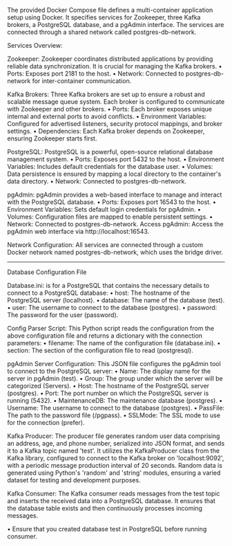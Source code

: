 
The provided Docker Compose file defines a multi-container application setup using Docker. It specifies services for Zookeeper, three Kafka brokers, a PostgreSQL database, and a pgAdmin interface. The services are connected through a shared network called postgres-db-network.

Services Overview:

Zookeeper:
Zookeeper coordinates distributed applications by providing reliable data synchronization. It is crucial for managing the Kafka brokers.
•	Ports: Exposes port 2181 to the host.
•	Network: Connected to postgres-db-network for inter-container communication.

Kafka Brokers:
Three Kafka brokers are set up to ensure a robust and scalable message queue system. Each broker is configured to communicate with Zookeeper and other brokers.
•	Ports: Each broker exposes unique internal and external ports to avoid conflicts.
•	Environment Variables: Configured for advertised listeners, security protocol mappings, and broker settings.
•	Dependencies: Each Kafka broker depends on Zookeeper, ensuring Zookeeper starts first.

PostgreSQL:
PostgreSQL is a powerful, open-source relational database management system. 
•	Ports: Exposes port 5432 to the host.
•	Environment Variables: Includes default credentials for the database user.
•	Volumes: Data persistence is ensured by mapping a local directory to the container's data directory.
•	Network: Connected to postgres-db-network.

pgAdmin:
pgAdmin provides a web-based interface to manage and interact with the PostgreSQL database.
•	Ports: Exposes port 16543 to the host.
•	Environment Variables: Sets default login credentials for pgAdmin.
•	Volumes: Configuration files are mapped to enable persistent settings.
•	Network: Connected to postgres-db-network.
Access pgAdmin: Access the pgAdmin web interface via http://localhost:16543.

Network Configuration:
All services are connected through a custom Docker network named postgres-db-network, which uses the bridge driver. 

---------------------------------------------------------------------------------------------------
Database Configuration File

Database.ini: is for a PostgreSQL that contains the necessary details to connect to a PostgreSQL database:
•	host: The hostname of the PostgreSQL server (localhost).
•	database: The name of the database (test).
•	user: The username to connect to the database (postgres).
•	password: The password for the user (password).

Config Parser Script:
This Python script reads the configuration from the above configuration file and returns a dictionary with the connection parameters:
•	filename: The name of the configuration file (database.ini).
•	section: The section of the configuration file to read (postgresql).

pgAdmin Server Configuration:
This JSON file configures the pgAdmin tool to connect to the PostgreSQL server:
•	Name: The display name for the server in pgAdmin (test).
•	Group: The group under which the server will be categorized (Servers).
•	Host: The hostname of the PostgreSQL server (postgres).
•	Port: The port number on which the PostgreSQL server is running (5432).
•	MaintenanceDB: The maintenance database (postgres).
•	Username: The username to connect to the database (postgres).
•	PassFile: The path to the password file (/pgpass).
•	SSLMode: The SSL mode to use for the connection (prefer).

Kafka Producer:
The producer file generates random user data comprising an address, age, and phone number, serialized into JSON format, and sends it to a Kafka topic named 'test'. It utilizes the KafkaProducer class from the Kafka library, configured to connect to the Kafka broker on 'localhost:9092', with a periodic message production interval of 20 seconds. Random data is generated using Python's 'random' and 'string' modules, ensuring a varied dataset for testing and development purposes.

Kafka Consumer:
The Kafka consumer reads messages from the test topic and inserts the received data into a PostgreSQL database. It ensures that the database table exists and then continuously processes incoming messages.

•   Ensure that you created database test in PostgreSQL before running consumer.
